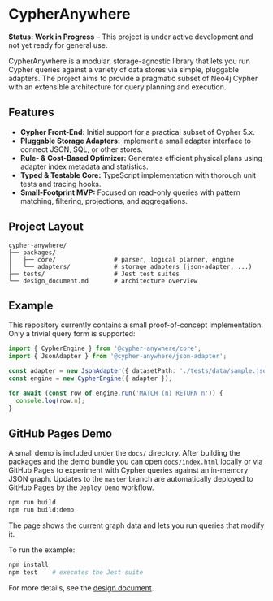 # CypherAnywhere

**Status: Work in Progress** – This project is under active development and not yet ready for general use.

CypherAnywhere is a modular, storage-agnostic library that lets you run Cypher queries against a variety of data stores via simple, pluggable adapters. The project aims to provide a pragmatic subset of Neo4j Cypher with an extensible architecture for query planning and execution.

## Features

- **Cypher Front-End:** Initial support for a practical subset of Cypher 5.x.
- **Pluggable Storage Adapters:** Implement a small adapter interface to connect JSON, SQL, or other stores.
- **Rule- & Cost-Based Optimizer:** Generates efficient physical plans using adapter index metadata and statistics.
- **Typed & Testable Core:** TypeScript implementation with thorough unit tests and tracing hooks.
- **Small-Footprint MVP:** Focused on read-only queries with pattern matching, filtering, projections, and aggregations.

## Project Layout

```text
cypher-anywhere/
├── packages/
│   ├── core/                # parser, logical planner, engine
│   └── adapters/            # storage adapters (json-adapter, ...)
├── tests/                   # Jest test suites
└── design_document.md       # architecture overview
```

## Example

This repository currently contains a small proof-of-concept implementation. Only a trivial query form is supported:

```ts
import { CypherEngine } from '@cypher-anywhere/core';
import { JsonAdapter } from '@cypher-anywhere/json-adapter';

const adapter = new JsonAdapter({ datasetPath: './tests/data/sample.json' });
const engine = new CypherEngine({ adapter });

for await (const row of engine.run('MATCH (n) RETURN n')) {
  console.log(row.n);
}
```

## GitHub Pages Demo

A small demo is included under the `docs/` directory. After building the
packages and the demo bundle you can open `docs/index.html` locally or via
GitHub Pages to experiment with Cypher queries against an in-memory JSON
graph.
Updates to the `master` branch are automatically deployed to GitHub Pages by the
`Deploy Demo` workflow.

```bash
npm run build
npm run build:demo
```

The page shows the current graph data and lets you run queries that modify it.

To run the example:

```bash
npm install
npm test    # executes the Jest suite
```

For more details, see the [design document](./design_document.md).
